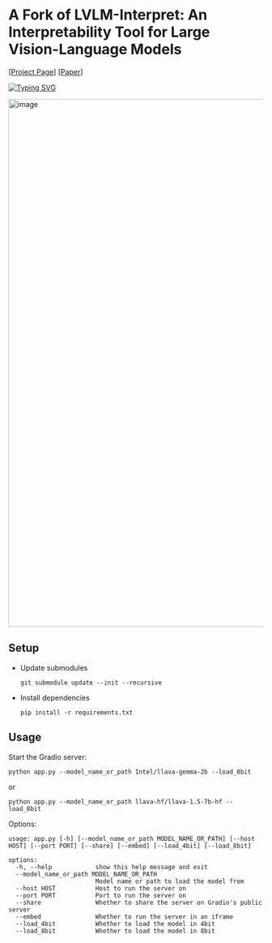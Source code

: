 # A Fork of LVLM-Interpret: An Interpretability Tool for Large Vision-Language Models
[[Project Page](https://intellabs.github.io/multimodal_cognitive_ai/lvlm_interpret/)] [[Paper](https://arxiv.org/abs/2404.03118)]

[![Typing SVG](https://readme-typing-svg.herokuapp.com?font=Space+Mono&size=50&duration=1500&color=57a773&center=true&vCenter=true&multiline=true&width=1335&height=300&lines=Saliency+Diagnostic+Indicator;For+Radiological+VQA)](https://git.io/typing-svg)

<img width="1042" alt="image" src="https://github.com/user-attachments/assets/fb3fb9f6-a376-407c-8970-f8f95b1fb63e" />


## Setup

- Update submodules

  `git submodule update --init --recursive`

- Install dependencies

  `pip install -r requirements.txt`


## Usage

Start the Gradio server:
```
python app.py --model_name_or_path Intel/llava-gemma-2b --load_8bit 
```
or
```
python app.py --model_name_or_path llava-hf/llava-1.5-7b-hf --load_8bit
```

Options:
```
usage: app.py [-h] [--model_name_or_path MODEL_NAME_OR_PATH] [--host HOST] [--port PORT] [--share] [--embed] [--load_4bit] [--load_8bit]

options:
  -h, --help            show this help message and exit
  --model_name_or_path MODEL_NAME_OR_PATH
                        Model name or path to load the model from
  --host HOST           Host to run the server on
  --port PORT           Port to run the server on
  --share               Whether to share the server on Gradio's public server
  --embed               Whether to run the server in an iframe
  --load_4bit           Whether to load the model in 4bit
  --load_8bit           Whether to load the model in 8bit

```
